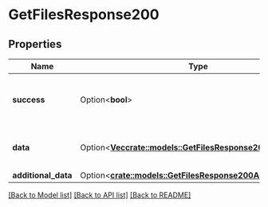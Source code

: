 # GetFilesResponse200

## Properties

Name | Type | Description | Notes
------------ | ------------- | ------------- | -------------
**success** | Option<**bool**> | If the request was successful or not | [optional]
**data** | Option<[**Vec<crate::models::GetFilesResponse200DataInner>**](getFilesResponse200_data_inner.md)> | The array of all uploaded files | [optional]
**additional_data** | Option<[**crate::models::GetFilesResponse200AdditionalData**](getFilesResponse200_additional_data.md)> |  | [optional]

[[Back to Model list]](../README.md#documentation-for-models) [[Back to API list]](../README.md#documentation-for-api-endpoints) [[Back to README]](../README.md)



